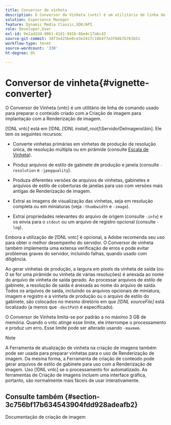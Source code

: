```yaml
---
title: Conversor de vinheta
description: O Conversor de Vinheta (vntc) é um utilitário de linha de comando usado para preparar o conteúdo criado com a Criação de imagem para implantação com a Renderização de imagem.
solution: Experience Manager
feature: Dynamic Media Classic,SDK/API
role: Developer,User
exl-id: 9e2ad2d4-9061-41d1-941b-8be4c17a6c43
source-git-commit: 38f3e425be0ce3e241fc18b477e3f68b7b763b51
workflow-type: tm+mt
source-wordcount: '330'
ht-degree: 0%

---
```


# Conversor de vinheta{#vignette-converter}

O Conversor de Vinheta (vntc) é um utilitário de linha de comando usado para preparar o conteúdo criado com a Criação de imagem para implantação com a Renderização de imagem.

[!DNL vntc] está em [!DNL *[!DNL install_root]*\ServidorDeImagens\bin]. Ele tem os seguintes recursos:

* Converte vinhetas primárias em vinhetas de produção de resolução única, de resolução múltipla ou em pirâmide (consulte [Escala de Vinheta](../../../../ir-api/vntc/utilities/c-ir-vignette-converter-vntc/c-ir-vignette-scaling.md#concept-e373a29c2f954df98d704c7723804585)).
* Produz arquivos de estilo de gabinete de produção e janela (consulte `-resolution` e `-jpegquality`).

* Produza diferentes versões de arquivos de vinhetas, gabinetes e arquivos de estilo de coberturas de janelas para uso com versões mais antigas de Renderização de imagem.
* Extrai as imagens de visualização das vinhetas, seja em resolução completa ou em miniaturas (veja `-thumbwidth` e `-image`).
* Extrai propriedades relevantes do arquivo de origem (consulte `-info`) e os envia para o `stdout` ou um arquivo de registro opcional (consulte `-log`).

Embora a utilização de [!DNL vntc] é opcional, a Adobe recomenda seu uso para obter o melhor desempenho do servidor. O Conversor de vinheta também implementa uma extensa verificação de erros e pode evitar problemas graves do servidor, incluindo falhas, quando usado com diligência.

Ao gerar vinhetas de produção, a largura em pixels da vinheta de saída (ou 0 se for uma pirâmide ou vinheta de várias resoluções) é anexada ao nome do arquivo de vinheta de saída gerado. Ao processar arquivos de estilo de gabinete, a resolução de saída é anexada ao nome do arquivo de saída. Todos os arquivos de saída, incluindo os arquivos opcionais de miniatura, imagem e registro e a vinheta de produção ou o arquivo de estilo do gabinete, são colocados no mesmo diretório em que *[!DNL sourceFile]* está localizado (a menos que `-destPath` é especificado).

O Conversor de Vinheta limita-se por padrão a no máximo 3 GB de memória. Quando o vntc atinge esse limite, ele interrompe o processamento e produz um erro. Esse limite pode ser alterado usando `-maxmem`.

>[!NOTE]
>
>A Ferramenta de atualização de vinheta na criação de imagens também pode ser usada para preparar vinhetas para o uso de Renderização de imagem. Da mesma forma, a Ferramenta de criação de conteúdo pode gerar arquivos de estilo de gabinete para uso com a Renderização de imagem. Uso [!DNL vntc] se o processamento for automatizado. As ferramentas de Criação de imagens incluem uma interface gráfica, portanto, são normalmente mais fáceis de usar interativamente.

## Consulte também {#section-3c756bf17b634543904fdd928adeafb2}

Documentação de criação de imagem
